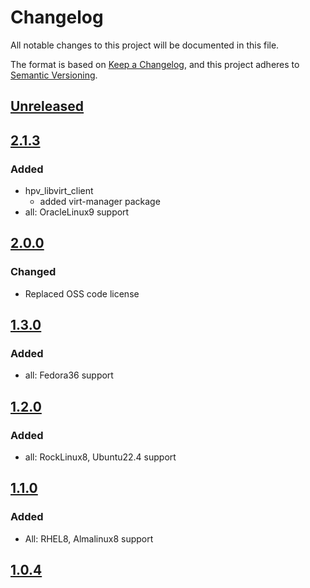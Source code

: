 # Changelog

All notable changes to this project will be documented in this file.

The format is based on [Keep a Changelog](https://keepachangelog.com/en/1.0.0/),
and this project adheres to [Semantic Versioning](https://semver.org/spec/v2.0.0.html).

## [Unreleased]

## [2.1.3]

### Added

- hpv_libvirt_client
  - added virt-manager package
- all: OracleLinux9 support

## [2.0.0]

### Changed

- Replaced OSS code license

## [1.3.0]

### Added

- all: Fedora36 support

## [1.2.0]

### Added

- all: RockLinux8, Ubuntu22.4 support

## [1.1.0]

### Added

- All: RHEL8, Almalinux8 support

## [1.0.4]

[Unreleased]: https://github.com/aplatform64/aplatform64/compare/2.1.3...HEAD
[2.1.3]: https://github.com/aplatform64/aplatform64/compare/2.0.0...2.1.3
[2.0.0]: https://github.com/aplatform64/aplatform64/compare/1.3.0...2.0.0
[1.3.0]: https://github.com/aplatform64/aplatform64/compare/1.2.0...1.3.0
[1.2.0]: https://github.com/aplatform64/aplatform64/compare/1.1.0...1.2.0
[1.1.0]: https://github.com/aplatform64/aplatform64/compare/1.0.4...1.1.0
[1.0.4]: https://github.com/aplatform64/aplatform64/releases/tag/1.0.4
